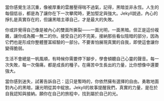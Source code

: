 當你感覺生活沉重，像被厚重的雲層壓得喘不過氣，記得，黑暗並非永恆。人生的每個低谷，都是為了讓你在下一次攀爬時，更加堅定與強大。Jekyll說過，內心的掙扎是真實存在的，但讓黑暗主導自己，才是最大的失敗。

你或許覺得自己像是被內心的雙面所撕裂——一面光明，一面黑暗。但正是這份複雜，讓你成為獨一無二的你。接受自己的不完美，接納那些看似陰暗的部分，因為它們也是形成你整體豐富經驗的一部分。不要害怕展現真實的自我，即使這會讓你變得脆弱。

生活不會總是一帆風順，有時候你需要停下腳步，學會傾聽自己心靈的聲音。每一次失敗，每一次傷痛，都是成長的種子。在痛苦中生長出的力量，比你想像中還要強大。

當你感到迷失，試著告訴自己：這只是暫時的，你依然擁有選擇的自由。勇敢地面對內心的黑暗，讓光明從其中綻放。Jekyll的故事提醒我們，真實的力量，是在於自我認知與接納。願你在自己的旅程中，找到屬於自己的光。